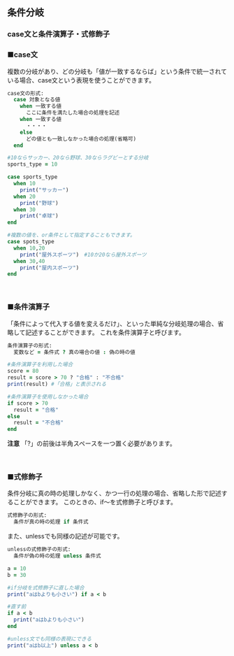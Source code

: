 ## 条件分岐
### case文と条件演算子・式修飾子

### ■case文

複数の分岐があり、どの分岐も「値が一致するならば」という条件で統一されている場合、case文という表現を使うことができます。


``` Ruby
case文の形式:
  case 対象となる値
    when 一致する値
      ここに条件を満たした場合の処理を記述
    when 一致する値
      ・・・・
    else
      どの値とも一致しなかった場合の処理(省略可)
  end
```

``` Ruby
#10ならサッカー、20なら野球、30ならラグビーとする分岐
sports_type = 10

case sports_type
  when 10
    print("サッカー")
  when 20
    print("野球")
  when 30
    print("卓球")
end

#複数の値を、or条件として指定することもできます。
case spots_type
  when 10,20
    print("屋外スポーツ")　#10か20なら屋外スポーツ
  when 30,40
    print("屋内スポーツ")
end
```

&nbsp;

### ■条件演算子

「条件によって代入する値を変えるだけ」、といった単純な分岐処理の場合、省略して記述することができます。
これを条件演算子と呼びます。


``` Ruby
条件演算子の形式:
  変数など = 条件式 ? 真の場合の値 : 偽の時の値
```

``` Ruby
#条件演算子を利用した場合
score = 80
result = score > 70 ? "合格" : "不合格"
print(result) #「合格」と表示される

#条件演算子を使用しなかった場合
if score > 70
  result = "合格"
else
  result = "不合格"
end
```

**注意**
「?」の前後は半角スペースを一つ置く必要があります。

&nbsp;

### ■式修飾子

条件分岐に真の時の処理しかなく、かつ一行の処理の場合、省略した形で記述することができます。
このときの、if～を式修飾子と呼びます。


``` Ruby
式修飾子の形式:
  条件が真の時の処理 if 条件式
```

また、unlessでも同様の記述が可能です。


``` Ruby
unlessの式修飾子の形式:
  条件が偽の時の処理 unless 条件式
```

``` Ruby
a = 10
b = 30

#if分岐を式修飾子に直した場合
print("aはbよりも小さい") if a < b

#直す前
if a < b
  print("aはbよりも小さい")
end

#unless文でも同様の表現にできる
print("aはb以上") unless a < b
```
